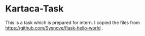 # Kartaca-Task
This is a task which is prepared for intern. I copied the files from https://github.com/Sysnove/flask-hello-world . 

